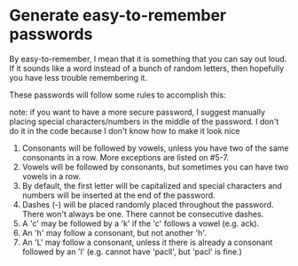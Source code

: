 # Generate easy-to-remember passwords

By easy-to-remember, I mean that it is something that you can say out loud. If it sounds like a word instead of a bunch of random letters, then hopefully you have less trouble remembering it.


These passwords will follow some rules to accomplish this:

note: if you want to have a more secure password, I suggest manually placing special characters/numbers in the middle of the password. I don't do it in the code because I don't know how to make it look nice

1. Consonants will be followed by vowels, unless you have two of the same consonants in a row. More exceptions are listed on #5-7.
2. Vowels will be followed by consonants, but sometimes you can have two vowels in a row.
3. By default, the first letter will be capitalized and special characters and numbers will be inserted at the end of the password.
4. Dashes (-) will be placed randomly placed throughout the password. There won't always be one. There cannot be consecutive dashes.
5. A 'c' may be followed by a 'k' if the 'c' follows a vowel (e.g. ack).
6. An 'h' may follow a consonant, but not another 'h'.
7. An 'L' may follow a consonant, unless it there is already a consonant followed by an 'l' (e.g. cannot have 'pacll', but 'pacl' is fine.)
